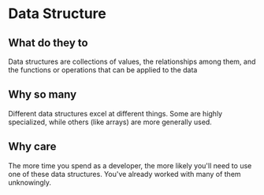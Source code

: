 # Data Structure
## What do they to
Data structures are collections of values, the relationships among them, and the functions or operations that can be applied to the data
## Why so many
Different data structures excel at different things. Some are highly specialized, while others (like arrays) are more generally used.
## Why care
The more time you spend as a developer, the more likely you'll need to use one of these data structures.
You've already worked with many of them unknowingly.